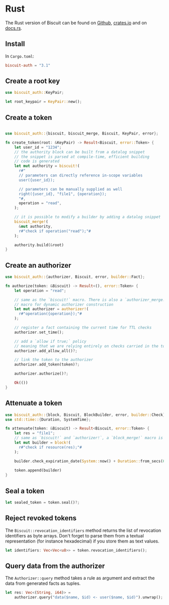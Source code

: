 # Rust

The Rust version of Biscuit can be found on [Github](https://github.com/biscuit-auth/biscuit-rust),
[crates.io](https://crates.io/crates/biscuit-auth) and on [docs.rs](https://docs.rs/biscuit-auth).

## Install

In `Cargo.toml`:

```toml
biscuit-auth = "3.1"
```

## Create a root key

```rust
use biscuit_auth::KeyPair;

let root_keypair = KeyPair::new();
```

## Create a token

```rust

use biscuit_auth::{biscuit, biscuit_merge, Biscuit, KeyPair, error};

fn create_token(root: &KeyPair) -> Result<Biscuit, error::Token> {
    let user_id = "1234";
    // the authority block can be built from a datalog snippet
    // the snippet is parsed at compile-time, efficient building
    // code is generated
    let mut authority = biscuit!(
      r#"
      // parameters can directly reference in-scope variables
      user({user_id});

      // parameters can be manually supplied as well
      right({user_id}, "file1", {operation});
      "#,
      operation = "read",
    );

    // it is possible to modify a builder by adding a datalog snippet
    biscuit_merge!(
      &mut authority,
      r#"check if operation("read");"#
    );

    authority.build(&root)
}
```

## Create an authorizer

```rust
use biscuit_auth::{authorizer, Biscuit, error, builder::Fact};

fn authorize(token: &Biscuit) -> Result<(), error::Token> {
    let operation = "read";

    // same as the `biscuit!` macro. There is also a `authorizer_merge!`
    // macro for dynamic authorizer construction
    let mut authorizer = authorizer!(
      r#"operation({operation});"#
    );

    // register a fact containing the current time for TTL checks
    authorizer.set_time();

    // add a `allow if true;` policy
    // meaning that we are relying entirely on checks carried in the token itself
    authorizer.add_allow_all()?;

    // link the token to the authorizer
    authorizer.add_token(token)?;

    authorizer.authorize()?;

    Ok(())
}
```

## Attenuate a token

```rust
use biscuit_auth::{block, Biscuit, BlockBuilder, error, builder::Check};
use std::time::{Duration, SystemTime};

fn attenuate(token: &Biscuit) -> Result<Biscuit, error::Token> {
    let res = "file1";
    // same as `biscuit!` and `authorizer!`, a `block_merge!` macro is available
    let mut builder = block!(
      r#"check if resource(res);"#
    );

    builder.check_expiration_date(System::now() + Duration::from_secs(60));
    
    token.append(builder)
}
```

## Seal a token

```rust
let sealed_token = token.seal()?;
```

## Reject revoked tokens

The `Biscuit::revocation_identifiers` method returns the list of revocation identifiers as byte arrays.
Don't forget to parse them from a textual representation (for instance
hexadecimal) if you store them as text values.

```rust
let identifiers: Vec<Vec<u8>> = token.revocation_identifiers();
```

## Query data from the authorizer

The `Authorizer::query` method takes a rule as argument and extract the data from generated facts as tuples.

```rust
let res: Vec<(String, i64)> =
    authorizer.query("data($name, $id) <- user($name, $id)").unwrap();
```